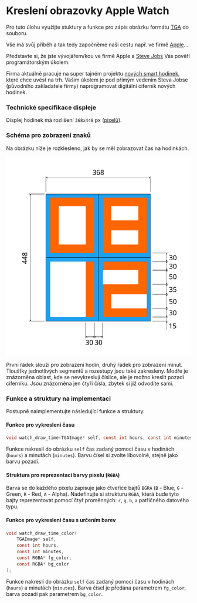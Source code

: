 # Kreslení obrazovky Apple Watch
Pro tuto úlohu využijte stuktury a funkce pro zápis obrázku formátu [TGA](../c/aplikovane_ulohy/tga.md) do souboru.

Vše má svůj příběh a tak tedy započněme naši cestu např. ve firmě [Apple](https://www.apple.com)...

Představte si, že jste vývojářem/kou ve firmě Apple a [Steve Jobs](https://en.wikipedia.org/wiki/Steve_Jobs) Vás pověří programátorským úkolem.

Firma aktuálně pracuje na super tajném projektu [nových smart hodinek](https://en.wikipedia.org/wiki/Apple_Watch), které chce uvést na trh.
Vašim úkolem je pod přímým vedením Steva Jobse (původního zakladatele firmy) naprogramovat digitální ciferník nových hodinek.

### Technické specifikace displeje
Displej hodinek má rozlišení `368x448` px ([pixelů](https://en.wikipedia.org/wiki/Pixel)).

### Schéma pro zobrazení znaků
Na obrázku níže je rozklesleno, jak by se měl zobrazovat čas na hodinkách.

![](../static/img/watches_clock.svg)

První řádek slouží pro zobrazeni hodin, druhý řádek pro zobrazení minut.
Tloušťky jednotlivých segmentů a rozestupy jsou také zakresleny.
Modře je znázorněna oblast, kde se nevykreslují číslice, ale je možno kreslit pozadí ciferníku.
Jsou znázorněna jen čtyři čísla, zbytek si již odvodíte sami.

### Funkce a struktury na implementaci
Postupně naimplementujte následující funkce a struktury.

#### Funkce pro vykreslení času
```c
void watch_draw_time(TGAImage* self, const int hours, const int minutes);
```

Funkce nakreslí do obrázku `self` čas zadaný pomocí času v hodinách (`hours`) a minutách (`minutes`).
Barvu čísel si zvolte libovolně, stejně jako barvu pozadí.

#### Struktura pro reprezentaci barvy pixelu (`RGBA`)
Barva se do každého pixelu zapisuje jako čtveřice bajtů `BGRA` (`B` - Blue, `G` - Green, `R` - Red,
`A` - Alpha). Nadefinujte si strukturu `RGBA`, která bude tyto bajty reprezentovat pomocí čtyř
proměnných: `r`, `g`, `b`, `a` patřičného datového typu.

#### Funkce pro vykreslení času s určením barev
```c
void watch_draw_time_color(
    TGAImage* self,
    const int hours,
    const int minutes,
    const RGBA* fg_color,
    const RGBA* bg_color
);
```

Funkce nakreslí do obrázku `self` čas zadaný pomocí času v hodinách (`hours`) a minutách (`minutes`).
Barva čísel je předána parametrem `fg_color`, barva pozadí pak parametrem `bg_color`.
